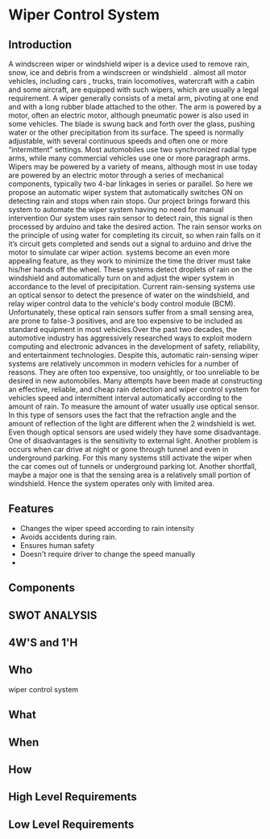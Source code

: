 # Wiper Control System

## Introduction

A windscreen wiper or windshield wiper is a device used to remove rain, snow, ice and debris from a windscreen or windshield . almost all motor vehicles, including cars , trucks, train locomotives, watercraft with a cabin and some aircraft, are equipped with such wipers, which are usually a legal requirement. A wiper generally consists of a metal arm, pivoting at one end and with a long rubber blade attached to the other. The arm is powered by a motor, often an electric motor, although pneumatic power is also used in some vehicles. The blade is swung back and forth over the glass, pushing water or the other precipitation from its surface. The speed is normally adjustable, with several continuous speeds and often one or more “intermittent” settings. Most automobiles use two synchronized radial type arms, while many commercial vehicles use one or more paragraph arms.
Wipers may be powered by a variety of means, although most in use today are powered by an electric motor through a series of mechanical components, typically two 4-bar linkages in series or parallel.
So here we propose an automatic wiper system that automatically switches ON on detecting rain and stops when rain stops. Our project brings forward this system to automate the wiper system having no need for manual intervention Our system uses rain sensor to detect rain, this signal is then processed by arduino and take the desired action. The rain sensor works on the principle of using water for completing its circuit, so when rain falls on it it’s circuit gets completed and sends out a signal to arduino and drive the motor to simulate car wiper action. systems become an even more appealing feature, as they work to minimize the time the driver must take his/her hands off the wheel. These systems detect droplets of rain on the windshield and automatically turn on and adjust the wiper system in accordance to the level of precipitation. Current rain-sensing systems use an optical sensor to detect the presence of water on the windshield, and relay wiper control data to the vehicle's body control module (BCM). Unfortunately, these optical rain sensors suffer from a small sensing area, are prone to false-3 positives, and are too expensive to be included as standard equipment in most vehicles.Over the past two decades, the automotive industry has aggressively researched ways to exploit modern computing and electronic advances in the development of safety, reliability, and entertainment technologies. Despite this, automatic rain-sensing wiper systems are relatively uncommon in modern vehicles for a number of reasons. They are often too expensive, too unsightly, or too unreliable to be desired in new automobiles. Many attempts have been made at constructing an effective, reliable, and cheap rain detection and wiper control system for vehicles speed and intermittent interval automatically according to the amount of rain. To measure the amount of water usually use optical sensor. In this type of sensors uses the fact that the refraction angle and the amount of reflection of the light are different when the 2 windshield is wet. Even though optical sensors are used widely they have some disadvantage. One of disadvantages is the sensitivity to external light. Another problem is occurs when car drive at night or gone through tunnel and even in underground parking. For this many systems still activate the wiper when the car comes out of tunnels or underground parking lot. Another shortfall, maybe a major one is that the sensing area is a relatively small portion of windshield. Hence the system operates only with limited area. 

## Features

* Changes the wiper speed according to rain intensity
* Avoids accidents during rain.
* Ensures human safety
* Doesn't require driver to change the speed manually
* 
## Components

## SWOT ANALYSIS
## 4W'S and 1'H

## Who
wiper control system 
## What

## When

## How

## High Level Requirements

## Low Level Requirements 
